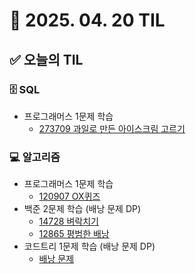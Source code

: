 # 📅 2025. 04. 20 TIL

## ✅ 오늘의 TIL

### 🗄️ SQL

- 프로그래머스 1문제 학습  
  - [273709 과일로 만든 아이스크림 고르기](https://school.programmers.co.kr/learn/courses/30/lessons/273709)

### 💻 알고리즘

- 프로그래머스 1문제 학습  
  - [120907 OX퀴즈](https://school.programmers.co.kr/learn/courses/30/lessons/120907)
- 백준 2문제 학습 (배낭 문제 DP)  
  - [14728 벼락치기](https://www.acmicpc.net/problem/14728)  
  - [12865 평범한 배낭](https://www.acmicpc.net/problem/12865)
- 코드트리 1문제 학습 (배낭 문제 DP)  
  - [배낭 문제](https://www.codetree.ai/ko/trails/complete/curated-cards/challenge-knapsack/solutions)
